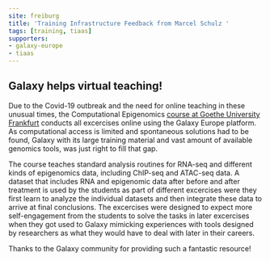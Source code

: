 ```yaml
---
site: freiburg
title: 'Training Infrastructure Feedback from Marcel Schulz '
tags: [training, tiaas]
supporters:
- galaxy-europe
- tiaas
---
```


## Galaxy helps virtual teaching!

Due to the Covid-19 outbreak and the need for online teaching in these unusual times,
the Computational Epigenomics [course at Goethe University Frankfurt](https://schulzlab.github.io/teaching/ALGOEPI2020.html)
conducts all excercises online using the Galaxy Europe platform. As computational access is limited and
spontaneous solutions had to be found, Galaxy with its large training material and vast amount of available
genomics tools, was just right to fill that gap.

The course teaches standard analysis routines for RNA-seq and different kinds of epigenomics data,
including ChIP-seq and ATAC-seq data. A dataset that includes RNA and epigenomic data after before
and after treatment is used by the students as part of different excercises were they first learn
to analyze the individual datasets and then integrate these data to arrive at final conclusions.
The excercises were designed to expect more self-engagement from the students to solve the tasks
in later excercises when they got used to Galaxy mimicking experiences with tools designed by
researchers as what they would have to deal with later  in their careers.

Thanks to the Galaxy community for providing such a fantastic resource! 
